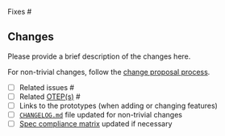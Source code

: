 Fixes #

## Changes

Please provide a brief description of the changes here.

For non-trivial changes, follow the [change proposal process](https://github.com/open-telemetry/opentelemetry-specification/blob/main/CONTRIBUTING.md#proposing-a-change).

* [ ] Related issues #
* [ ] Related [OTEP(s)](https://github.com/open-telemetry/oteps) #
* [ ] Links to the prototypes (when adding or changing features)
* [ ] [`CHANGELOG.md`](https://github.com/open-telemetry/opentelemetry-specification/blob/main/CHANGELOG.md) file updated for non-trivial changes
* [ ] [Spec compliance matrix](https://github.com/open-telemetry/opentelemetry-specification/blob/main/spec-compliance-matrix/template.yaml) updated if necessary
